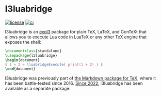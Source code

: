 # l3luabridge

 [![license](https://img.shields.io/github/license/witiko/markdown)](LICENSE)
 [![ci](https://github.com/witiko/l3luabridge/actions/workflows/main.yml/badge.svg)][4]

l3luabridge is an [expl3][1] package for plain TeX, LaTeX, and ConTeXt that
allows you to execute Lua code in LuaTeX or any other TeX engine that exposes
the shell:

``` tex
\documentclass{standalone}
\usepackage{l3luabridge}
\begin{document}
$ 1 + 2 = \luabridgeExecute{ print(1 + 2) } $
\end{document}
```

l3luabridge was previously part of [the Markdown package for TeX][2], where it
has been battle-tested since 2016. [Since 2022][3], l3luabridge has been
available as a separate package.

 [1]: http://mirrors.ctan.org/macros/latex/contrib/l3kernel/expl3.pdf
 [2]: https://www.ctan.org/pkg/markdown
 [3]: https://github.com/witiko/markdown/pull/141
 [4]: https://github.com/Witiko/l3luabridge/actions
